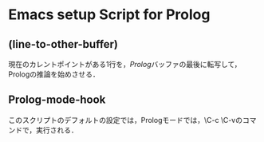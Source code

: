 # Emacs setup Script for Prolog

## (line-to-other-buffer)

現在のカレントポイントがある1行を，*Prolog*バッファの最後に転写して，Prologの推論を始めさせる．

## Prolog-mode-hook

このスクリプトのデフォルトの設定では，Prologモードでは，\C-c \C-vのコマンドで，実行される．
